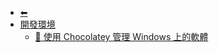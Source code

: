 * [⬅︎](/)
* [開發環境](./wiki/[00]開發環境/)
  * [📄 使用 Chocolatey 管理 Windows 上的軟體](/wiki/[00]開發環境/[00]使用%20Chocolatey%20管理%20Windows%20上的軟體)
